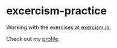 # excercism-practice

Working with the exercises at [exercism.io](http://exercism.io).

Check out my [profile](http://exercism.io/rich-97).
